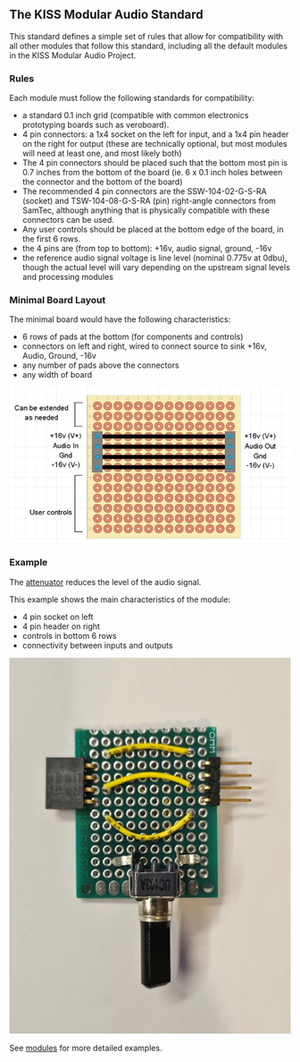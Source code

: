 ## The KISS Modular Audio Standard
This standard defines a simple set of rules that allow for compatibility with all other modules that follow this standard, including all the default modules in the KISS Modular Audio Project.

### Rules
Each module must follow the following standards for compatibility:
- a standard 0.1 inch grid (compatible with common electronics prototyping boards such as veroboard).
- 4 pin connectors: a 1x4 socket on the left for input, and a 1x4 pin header on the right for output (these are technically optional, but most modules will need at least one, and most likely both)
- The 4 pin connectors should be placed such that the bottom most pin is 0.7 inches from the bottom of the board (ie. 6 x 0.1 inch holes between the connector and the bottom of the board)
- The recommended 4 pin connectors are the SSW-104-02-G-S-RA (socket) and TSW-104-08-G-S-RA (pin) right-angle connectors from SamTec, although anything that is physically compatible with these connectors can be used.
- Any user controls should be placed at the bottom edge of the board, in the first 6 rows.
- the 4 pins are (from top to bottom): +16v, audio signal, ground, -16v
- the reference audio signal voltage is line level (nominal 0.775v at 0dbu), though the actual level will vary depending on the upstream signal levels and processing modules

### Minimal Board Layout
The minimal board would have the following characteristics:
- 6 rows of pads at the bottom (for components and controls)
- connectors on left and right, wired to connect source to sink +16v, Audio, Ground, -16v
- any number of pads above the connectors
- any width of board

![Standard Board Layout](standard-layout.jpg)

### Example
The [attenuator](modules/attenuator) reduces the level of the audio signal. 

This example shows the main characteristics of the module:
- 4 pin socket on left
- 4 pin header on right
- controls in bottom 6 rows
- connectivity between inputs and outputs

![alt text](example-module.jpg)

See [modules](modules/) for more detailed examples.